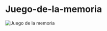 # Juego-de-la-memoria
![Juego de la memoria](https://user-images.githubusercontent.com/107277624/217724398-3f094fd5-6012-4ef4-b8bd-2d1ba3890502.jpg)
